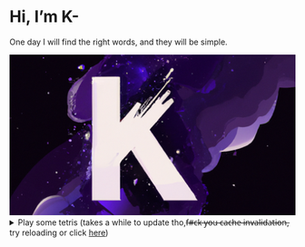 # Hi, I’m K-

One day I will find the right words, and they will be simple.

<img alt="k" src="https://github.com/elfacu0/elfacu0/blob/main/profle.png"/>

<details>
  <summary>
    Play some tetris (takes a while to update tho,f̶#̶c̶k̶ ̶y̶o̶u̶ ̶c̶a̶c̶h̶e̶ ̶i̶n̶v̶a̶l̶i̶d̶a̶t̶i̶o̶n̶, try reloading or click <a href="https://readme-tetris.herokuapp.com">here</a>) 
  </summary>
  
[![Tetris](https://readme-tetris.herokuapp.com?)](https://readme-tetris.herokuapp.com)

[![Left](https://img.icons8.com/plumpy/48/000000/chevron-left.png)](https://readme-tetris.herokuapp.com/play/left)
[![Drop](https://img.icons8.com/plumpy/48/000000/double-down.png)](https://readme-tetris.herokuapp.com/play/drop)
[![Right](https://img.icons8.com/plumpy/48/000000/chevron-right.png)](https://readme-tetris.herokuapp.com/play/right)
[![Down](https://img.icons8.com/plumpy/48/000000/chevron-down.png)](https://readme-tetris.herokuapp.com/play/down)
[![Rotate](https://img.icons8.com/plumpy/48/000000/rotate.png)](https://readme-tetris.herokuapp.com/play/rotate)

[![forthebadge](https://forthebadge.com/images/badges/works-on-my-machine.svg)](https://forthebadge.com)
</details>
